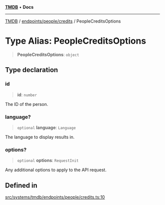 [**TMDB**](../../../../README.md) • **Docs**

***

[TMDB](../../../../README.md) / [endpoints/people/credits](../README.md) / PeopleCreditsOptions

# Type Alias: PeopleCreditsOptions

> **PeopleCreditsOptions**: `object`

## Type declaration

### id

> **id**: `number`

The ID of the person.

### language?

> `optional` **language**: `Language`

The language to display results in.

### options?

> `optional` **options**: `RequestInit`

Any additional options to apply to the API request.

## Defined in

[src/systems/tmdb/endpoints/people/credits.ts:10](https://github.com/Norviah/media-hub/blob/e3dc67aa1738d9ad44e6a4419ef7e26de86e1452/src/systems/tmdb/endpoints/people/credits.ts#L10)
